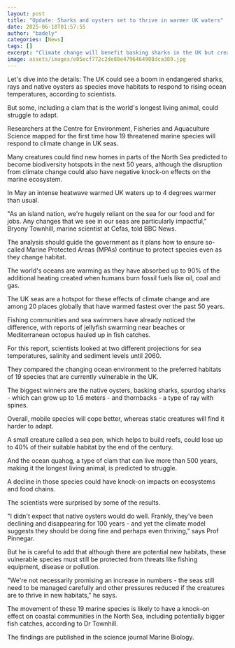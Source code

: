 ```yaml
---
layout: post
title: "Update: Sharks and oysters set to thrive in warmer UK waters"
date: 2025-06-18T01:57:55
author: "badely"
categories: [News]
tags: []
excerpt: "Climate change will benefit basking sharks in the UK but creatures like the longest living animal may struggle."
image: assets/images/e05ecf772c2de88e4796464908dca389.jpg
---
```


Let's dive into the details: The UK could see a boom in endangered sharks, rays and native oysters as species move habitats to respond to rising ocean temperatures, according to scientists.

But some, including a clam that is the world's longest living animal, could struggle to adapt.

Researchers at the Centre for Environment, Fisheries and Aquaculture Science mapped for the first time how 19 threatened marine species will respond to climate change in UK seas.

Many creatures could find new homes in parts of the North Sea predicted to become biodiversity hotspots in the next 50 years, although the disruption from climate change could also have negative knock-on effects on the marine ecosystem.

In May an intense heatwave warmed UK waters up to 4 degrees warmer than usual.

"As an island nation, we're hugely reliant on the sea for our food and for jobs. Any changes that we see in our seas are particularly impactful," Bryony Townhill, marine scientist at Cefas, told BBC News.

The analysis should guide the government as it plans how to ensure so-called Marine Protected Areas (MPAs) continue to protect species even as they change habitat.

The world's oceans are warming as they have absorbed up to 90% of the additional heating created when humans burn fossil fuels like oil, coal and gas.

The UK seas are a hotspot for these effects of climate change and are among 20 places globally that have warmed fastest over the past 50 years.

Fishing communities and sea swimmers have already noticed the difference, with reports of jellyfish swarming near beaches or Mediterranean octopus hauled up in fish catches.

For this report, scientists looked at two different projections for sea temperatures, salinity and sediment levels until 2060.

They compared the changing ocean environment to the preferred habitats of 19 species that are currently vulnerable in the UK.

The biggest winners are the native oysters, basking sharks, spurdog sharks - which can grow up to 1.6 meters - and thornbacks - a type of ray with spines.

Overall, mobile species will cope better, whereas static creatures will find it harder to adapt.

A small creature called a sea pen, which helps to build reefs, could lose up to 40% of their suitable habitat by the end of the century.

And the ocean quahog, a type of clam that can live more than 500 years, making it the longest living animal, is predicted to struggle.

A decline in those species could have knock-on impacts on ecosystems and food chains.

The scientists were surprised by some of the results.

"I didn't expect that native oysters would do well. Frankly, they've been declining and disappearing for 100 years - and yet the climate model suggests they should be doing fine and perhaps even thriving," says Prof Pinnegar.

But he is careful to add that although there are potential new habitats, these vulnerable species must still be protected from threats like fishing equipment, disease or pollution.

"We're not necessarily promising an increase in numbers - the seas still need to be managed carefully and other pressures reduced if the creatures are to thrive in new habitats," he says.

The movement of these 19 marine species is likely to have a knock-on effect on coastal communities in the North Sea, including potentially bigger fish catches, according to Dr Townhill.

The findings are published in the science journal Marine Biology.

